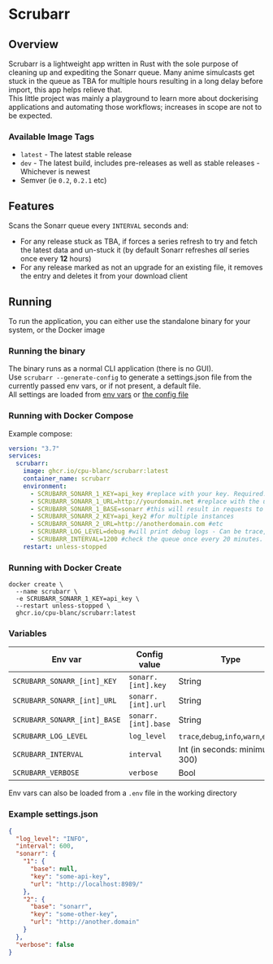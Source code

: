 # Scrubarr

## Overview
Scrubarr is a lightweight app written in Rust with the sole purpose of cleaning up and expediting the Sonarr queue. Many anime simulcasts get stuck
in the queue as TBA for multiple hours resulting in a long delay before import, this app helps relieve that.\
This little project was mainly a playground to learn more about dockerising applications and automating those workflows; increases in scope are not to be expected.

### Available Image Tags
- `latest` - The latest stable release
- `dev` - The latest build, includes pre-releases as well as stable releases - Whichever is newest
- Semver (ie `0.2`, `0.2.1` etc)

## Features
Scans the Sonarr queue every `INTERVAL` seconds and:
- For any release stuck as TBA, if forces a series refresh to try and fetch the latest data and un-stuck it
  (by default Sonarr refreshes *all* series once every **12** hours)
- For any release marked as not an upgrade for an existing file, it removes the entry and deletes it from your download client

## Running
To run the application, you can either use the standalone binary for your system, or the Docker image

### Running the binary
The binary runs as a normal CLI application (there is no GUI).\
Use `scrubarr --generate-config` to generate a settings.json file from the currently passed env vars, or if not present, a default file.\
All settings are loaded from [env vars](#variables) or [the config file](#example-settingsjson)


### Running with Docker Compose

Example compose:

```yaml
version: "3.7"
services:
  scrubarr:
    image: ghcr.io/cpu-blanc/scrubarr:latest
    container_name: scrubarr
    environment:
      - SCRUBARR_SONARR_1_KEY=api_key #replace with your key. Required.
      - SCRUBARR_SONARR_1_URL=http://yourdomain.net #replace with the url your Sonarr instance is. Default: http://localhost:8989
      - SCRUBARR_SONARR_1_BASE=sonarr #this will result in requests to http://yourdomain.net/sonarr.
      - SCRUBARR_SONARR_2_KEY=api_key2 #for multiple instances
      - SCRUBARR_SONARR_2_URL=http://anotherdomain.com #etc
      - SCRUBARR_LOG_LEVEL=debug #will print debug logs - Can be trace, debug, info, warn, or error. Default: info 
      - SCRUBARR_INTERVAL=1200 #check the queue once every 20 minutes. Default: 600 (10 minutes)
    restart: unless-stopped

```

### Running with Docker Create
```
docker create \
  --name scrubarr \
  -e SCRUBARR_SONARR_1_KEY=api_key \
  --restart unless-stopped \
  ghcr.io/cpu-blanc/scrubarr:latest
```
### Variables


| Env var                      | Config value        | Type                                  | Default                 |
|------------------------------|---------------------|---------------------------------------|-------------------------|
| `SCRUBARR_SONARR_[int]_KEY`  | `sonarr.[int].key`  | String                                | **Required**            |
| `SCRUBARR_SONARR_[int]_URL`  | `sonarr.[int].url`  | String                                | `http://localhost:8989` |
| `SCRUBARR_SONARR_[int]_BASE` | `sonarr.[int].base` | String                                | null                    |
| `SCRUBARR_LOG_LEVEL`         | `log_level`         | `trace`,`debug`,`info`,`warn`,`error` | `info`                  |
| `SCRUBARR_INTERVAL`          | `interval`          | Int (in seconds: minimum 300)         | `600`                   |
| `SCRUBARR_VERBOSE`           | `verbose`           | Bool                                  | `false`                 |

Env vars can also be loaded from a `.env` file in the working directory

### Example settings.json

```json
{
  "log_level": "INFO",
  "interval": 600,
  "sonarr": {
    "1": {
      "base": null,
      "key": "some-api-key",
      "url": "http://localhost:8989/"
    },
    "2": {
      "base": "sonarr",
      "key": "some-other-key",
      "url": "http://another.domain"
    }
  },
  "verbose": false
}
```